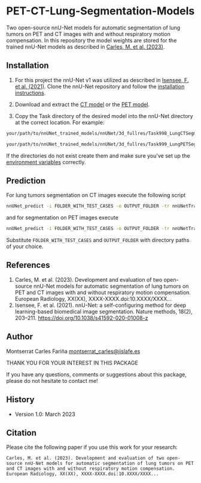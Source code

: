 # PET-CT-Lung-Segmentation-Models
Two open-source nnU-Net models for automatic segmentation of lung tumors on PET and CT images with and without respiratory motion compensation. In this repository the model weights are stored for the trained nnU-Net models as described in [Carles, M. et al. (2023)](#carles).

## Installation
1. For this project the nnU-Net v1 was utilized as described in [Isensee, F. et al. (2021)](#isensee). Clone the nnU-Net repository and follow the [installation instructions](https://github.com/MIC-DKFZ/nnUNet/tree/nnunetv1).

2. Download and extract the [CT model](https://www.kaggle.com/models/dejankuhn/ct-lung-tumor-segmentation-model) or the [PET model](https://www.kaggle.com/models/dejankuhn/pet-lung-tumor-segmentation-model).
3. Copy the Task directory of the desired model into the nnU-Net directory at the correct location. For example:
```bash
your/path/to/nnUNet_trained_models/nnUNet/3d_fullres/Task998_LungCTSegmentation

your/path/to/nnUNet_trained_models/nnUNet/3d_fullres/Task999_LungPETSegmentation
```
If the directories do not exist create them and make sure you've set up the [environment variables](https://github.com/MIC-DKFZ/nnUNet/blob/nnunetv1/documentation/setting_up_paths.md) correctly.

## Prediction

For lung tumors segmentation on CT images execute the following script
```bash
nnUNet_predict -i FOLDER_WITH_TEST_CASES -o OUTPUT_FOLDER -tr nnUNetTrainerV2 -ctr nnUNetTrainerV2CascadeFullRes -m 3d_fullres -p nnUNetPlansv2.1 -t Task998_LungCTSegmentation
```
and for segmentation on PET images execute
```bash
nnUNet_predict -i FOLDER_WITH_TEST_CASES -o OUTPUT_FOLDER -tr nnUNetTrainerV2 -ctr nnUNetTrainerV2CascadeFullRes -m 3d_fullres -p nnUNetPlansv2.1 -t Task999_LungPETSegmentation
```
Substitute `FOLDER_WITH_TEST_CASES` and `OUTPUT_FOLDER` with directory paths of your choice.

## References
1. <a id="carles"></a>Carles, M. et al. (2023). Development and evaluation of two open-source nnU-Net models for automatic segmentation of lung tumors on PET and CT images with and without respiratory motion compensation. European Radiology, XX(XX), XXXX-XXXX.doi:10.XXXX/XXXX...
2. <a id="isensee"></a>Isensee, F. et al. (2021). nnU-Net: a self-configuring method for deep learning-based biomedical image segmentation. Nature methods, 18(2), 203–211. https://doi.org/10.1038/s41592-020-01008-z

## Author
Montserrat Carles Fariña  <montserrat_carles@iislafe.es>

THANK YOU FOR YOUR INTEREST IN THIS PACKAGE 

If you have any questions, comments or suggestions about this package, please do not hesitate to contact me!

## History
- Version 1.0: March 2023

## Citation
Please cite the following paper if you use this work for your research:

```
Carles, M. et al. (2023). Development and evaluation of two open-source nnU-Net models for automatic segmentation of lung tumors on PET and CT images with and without respiratory motion compensation. European Radiology, XX(XX), XXXX-XXXX.doi:10.XXXX/XXXX...
```
